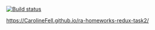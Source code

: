 [![Build status](https://ci.appveyor.com/api/projects/status/w5fn3un7burf775o/branch/master?svg=true)](https://ci.appveyor.com/project/CarolineFell/ra-homeworks-redux-task2/branch/master)

https://CarolineFell.github.io/ra-homeworks-redux-task2/